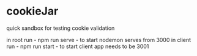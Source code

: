 # cookieJar
quick sandbox for testing cookie validation

in root run - npm run serve - to start nodemon serves from 3000
in client run - npm run start - to start client app needs to be 3001
